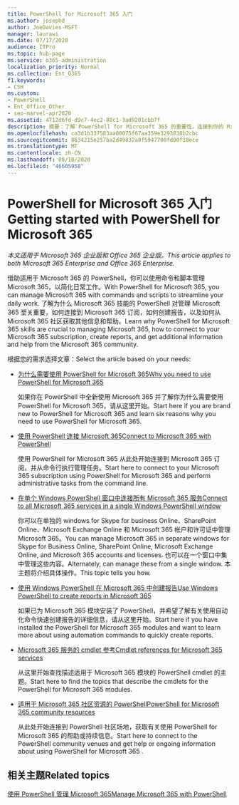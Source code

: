 ```yaml
---
title: PowerShell for Microsoft 365 入门
ms.author: josephd
author: JoeDavies-MSFT
manager: laurawi
ms.date: 07/17/2020
audience: ITPro
ms.topic: hub-page
ms.service: o365-administration
localization_priority: Normal
ms.collection: Ent_O365
f1.keywords:
- CSH
ms.custom:
- PowerShell
- Ent_Office_Other
- seo-marvel-apr2020
ms.assetid: 4712d6fd-d9c7-4ec2-88c1-3ad9201cbb7f
description: 摘要：了解 PowerShell for Microsoft 365 的重要性，连接到你的 Microsoft 365 租户，并获取帮助。
ms.openlocfilehash: ca3d1b337583aa00075f67aa359e3293838b2cbc
ms.sourcegitcommit: 8634215e257ba2d49832a8f5947700fd00f18ece
ms.translationtype: MT
ms.contentlocale: zh-CN
ms.lasthandoff: 08/10/2020
ms.locfileid: "46605958"
---
```

# <a name="getting-started-with-powershell-for-microsoft-365"></a><span data-ttu-id="98c05-103">PowerShell for Microsoft 365 入门</span><span class="sxs-lookup"><span data-stu-id="98c05-103">Getting started with PowerShell for Microsoft 365</span></span>

<span data-ttu-id="98c05-104">*本文适用于 Microsoft 365 企业版和 Office 365 企业版。*</span><span class="sxs-lookup"><span data-stu-id="98c05-104">*This article applies to both Microsoft 365 Enterprise and Office 365 Enterprise.*</span></span>

<span data-ttu-id="98c05-105">借助适用于 Microsoft 365 的 PowerShell，你可以使用命令和脚本管理 Microsoft 365，以简化日常工作。</span><span class="sxs-lookup"><span data-stu-id="98c05-105">With PowerShell for Microsoft 365, you can manage Microsoft 365 with commands and scripts to streamline your daily work.</span></span> <span data-ttu-id="98c05-106">了解为什么 Microsoft 365 技能的 PowerShell 对管理 Microsoft 365 至关重要，如何连接到 Microsoft 365 订阅，如何创建报告，以及如何从 Microsoft 365 社区获取其他信息和帮助。</span><span class="sxs-lookup"><span data-stu-id="98c05-106">Learn why PowerShell for Microsoft 365 skills are crucial to managing Microsoft 365, how to connect to your Microsoft 365 subscription, create reports, and get additional information and help from the Microsoft 365 community.</span></span>
  
<span data-ttu-id="98c05-107">根据您的需求选择文章：</span><span class="sxs-lookup"><span data-stu-id="98c05-107">Select the article based on your needs:</span></span>
  
- [<span data-ttu-id="98c05-108">为什么需要使用 PowerShell for Microsoft 365</span><span class="sxs-lookup"><span data-stu-id="98c05-108">Why you need to use PowerShell for Microsoft 365</span></span>](why-you-need-to-use-office-365-powershell.md)
    
    <span data-ttu-id="98c05-109">如果你在 PowerShell 中全新使用 Microsoft 365 并了解你为什么需要使用 PowerShell for Microsoft 365，请从这里开始。</span><span class="sxs-lookup"><span data-stu-id="98c05-109">Start here if you are brand new to PowerShell for Microsoft 365 and learn six reasons why you need to use PowerShell for Microsoft 365.</span></span> 
    
- [<span data-ttu-id="98c05-110">使用 PowerShell 连接 Microsoft 365</span><span class="sxs-lookup"><span data-stu-id="98c05-110">Connect to Microsoft 365 with PowerShell</span></span>](connect-to-office-365-powershell.md)
    
    <span data-ttu-id="98c05-111">使用 PowerShell for Microsoft 365 从此处开始连接到 Microsoft 365 订阅，并从命令行执行管理任务。</span><span class="sxs-lookup"><span data-stu-id="98c05-111">Start here to connect to your Microsoft 365 subscription using PowerShell for Microsoft 365 and perform administrative tasks from the command line.</span></span>
    
- [<span data-ttu-id="98c05-112">在单个 Windows PowerShell 窗口中连接所有 Microsoft 365 服务</span><span class="sxs-lookup"><span data-stu-id="98c05-112">Connect to all Microsoft 365 services in a single Windows PowerShell window</span></span>](connect-to-all-office-365-services-in-a-single-windows-powershell-window.md)
    
    <span data-ttu-id="98c05-113">你可以在单独的 windows for Skype for business Online、SharePoint Online、Microsoft Exchange Online 和 Microsoft 365 帐户和许可证中管理 Microsoft 365。</span><span class="sxs-lookup"><span data-stu-id="98c05-113">You can manage Microsoft 365 in separate windows for Skype for Business Online, SharePoint Online, Microsoft Exchange Online, and Microsoft 365 accounts and licenses.</span></span> <span data-ttu-id="98c05-114">也可以在一个窗口中集中管理这些内容。</span><span class="sxs-lookup"><span data-stu-id="98c05-114">Alternately, can manage these from a single window.</span></span> <span data-ttu-id="98c05-115">本主题将介绍具体操作。</span><span class="sxs-lookup"><span data-stu-id="98c05-115">This topic tells you how.</span></span>
    
- [<span data-ttu-id="98c05-116">使用 Windows PowerShell 在 Microsoft 365 中创建报告</span><span class="sxs-lookup"><span data-stu-id="98c05-116">Use Windows PowerShell to create reports in Microsoft 365</span></span>](use-windows-powershell-to-create-reports-in-office-365.md)
    
    <span data-ttu-id="98c05-117">如果已为 Microsoft 365 模块安装了 PowerShell，并希望了解有关使用自动化命令快速创建报告的详细信息，请从这里开始。</span><span class="sxs-lookup"><span data-stu-id="98c05-117">Start here if you have installed the PowerShell for Microsoft 365 modules and want to learn more about using automation commands to quickly create reports.</span></span> 
    
- [<span data-ttu-id="98c05-118">Microsoft 365 服务的 cmdlet 参考</span><span class="sxs-lookup"><span data-stu-id="98c05-118">Cmdlet references for Microsoft 365 services</span></span>](cmdlet-references-for-office-365-services.md)
    
    <span data-ttu-id="98c05-119">从这里开始查找描述适用于 Microsoft 365 模块的 PowerShell cmdlet 的主题。</span><span class="sxs-lookup"><span data-stu-id="98c05-119">Start here to find the topics that describe the cmdlets for the PowerShell for Microsoft 365 modules.</span></span>
    
- [<span data-ttu-id="98c05-120">适用于 Microsoft 365 社区资源的 PowerShell</span><span class="sxs-lookup"><span data-stu-id="98c05-120">PowerShell for Microsoft 365 community resources</span></span>](office-365-powershell-community-resources.md)
    
    <span data-ttu-id="98c05-121">从此处开始连接到 PowerShell 社区场地，获取有关使用 PowerShell for Microsoft 365 的帮助或持续信息。</span><span class="sxs-lookup"><span data-stu-id="98c05-121">Start here to connect to the PowerShell community venues and get help or ongoing information about using PowerShell for Microsoft 365 .</span></span>
    
## <a name="related-topics"></a><span data-ttu-id="98c05-122">相关主题</span><span class="sxs-lookup"><span data-stu-id="98c05-122">Related topics</span></span>

[<span data-ttu-id="98c05-123">使用 PowerShell 管理 Microsoft 365</span><span class="sxs-lookup"><span data-stu-id="98c05-123">Manage Microsoft 365 with PowerShell</span></span>](manage-office-365-with-office-365-powershell.md)


